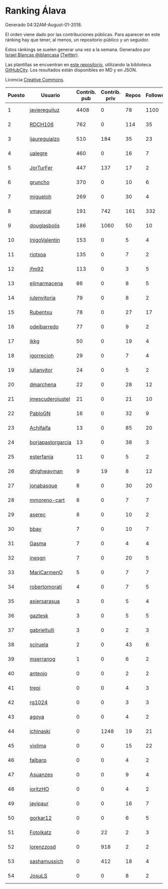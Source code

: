 # Ranking Álava

Generado 04:32AM-August-01-2018.

El orden viene dado por las contribuciones públicas. Para aparecer en este ránking hay que tener, al menos, un repositorio público y un seguidor.

Estos ránkings se suelen generar una vez a la semana. Generados por [Israel Blancas @iblancasa](https://github.com/iblancasa/) [(Twitter)](https://twitter.com/iblancasa).

Las plantillas se encuentran en [este repositorio](https://github.com/iblancasa/GH-Spanish-Ranking), utilizando la biblioteca [GitHubCity](https://github.com/iblancasa/GitHubCity). Los resultados están disponibles en MD y en JSON.

Licencia [Creative Commons](https://creativecommons.org/licenses/by/4.0/).

| Puesto   |  Usuario  | Contrib. pub | Contrib. priv |Repos| Followers | Desde |  Avatar  |
|----------|-----------|--------------|---------------|-----|-----------|-------|----------|
|1|[javiereguiluz](https://github.com/javiereguiluz)|4408|0|78|1100|2009-04-13|![javiereguiluz]()|
|2|[RDCH106](https://github.com/RDCH106)|762|0|114|35|2012-02-28|![RDCH106]()|
|3|[ijaureguialzo](https://github.com/ijaureguialzo)|510|184|35|23|2014-02-21|![ijaureguialzo]()|
|4|[ualegre](https://github.com/ualegre)|460|0|16|7|2016-04-04|![ualegre]()|
|5|[JorTurFer](https://github.com/JorTurFer)|447|137|17|2|2018-02-27|![JorTurFer]()|
|6|[gruncho](https://github.com/gruncho)|370|0|10|6|2010-08-08|![gruncho]()|
|7|[migueloh](https://github.com/migueloh)|269|0|30|4|2017-03-24|![migueloh]()|
|8|[vmayoral](https://github.com/vmayoral)|191|742|161|332|2012-01-24|![vmayoral]()|
|9|[douglasbolis](https://github.com/douglasbolis)|186|1060|50|10|2014-12-05|![douglasbolis]()|
|10|[InigoValentin](https://github.com/InigoValentin)|153|0|5|4|2013-09-30|![InigoValentin]()|
|11|[riotxoa](https://github.com/riotxoa)|135|0|7|2|2015-09-01|![riotxoa]()|
|12|[jfm92](https://github.com/jfm92)|113|0|3|5|2015-08-03|![jfm92]()|
|13|[elimarmacena](https://github.com/elimarmacena)|86|0|8|5|2016-07-11|![elimarmacena]()|
|14|[julenvitoria](https://github.com/julenvitoria)|79|0|8|2|2018-02-01|![julenvitoria]()|
|15|[Rubentxu](https://github.com/Rubentxu)|78|0|27|17|2011-02-07|![Rubentxu]()|
|16|[odeibarredo](https://github.com/odeibarredo)|77|0|9|2|2017-04-27|![odeibarredo]()|
|17|[ikkg](https://github.com/ikkg)|50|0|19|4|2015-01-24|![ikkg]()|
|18|[igorrecioh](https://github.com/igorrecioh)|29|0|7|4|2015-10-06|![igorrecioh]()|
|19|[julianvitor](https://github.com/julianvitor)|24|0|5|2|2016-10-16|![julianvitor]()|
|20|[dmarchena](https://github.com/dmarchena)|22|0|28|12|2013-02-18|![dmarchena]()|
|21|[jmescuderojustel](https://github.com/jmescuderojustel)|21|0|21|10|2013-06-20|![jmescuderojustel]()|
|22|[PabloGN](https://github.com/PabloGN)|16|0|32|9|2014-02-04|![PabloGN]()|
|23|[Achifaifa](https://github.com/Achifaifa)|13|0|85|20|2013-11-18|![Achifaifa]()|
|24|[borjapastorgarcia](https://github.com/borjapastorgarcia)|13|0|38|3|2015-10-06|![borjapastorgarcia]()|
|25|[esterfania](https://github.com/esterfania)|11|0|5|2|2018-01-07|![esterfania]()|
|26|[dhighwayman](https://github.com/dhighwayman)|9|19|8|12|2009-04-10|![dhighwayman]()|
|27|[jonabasque](https://github.com/jonabasque)|8|0|30|20|2012-05-05|![jonabasque]()|
|28|[mmoreno-cart](https://github.com/mmoreno-cart)|8|0|7|7|2014-02-04|![mmoreno-cart]()|
|29|[aserec](https://github.com/aserec)|8|0|10|2|2014-02-13|![aserec]()|
|30|[bbay](https://github.com/bbay)|7|0|10|7|2013-06-20|![bbay]()|
|31|[Gasma](https://github.com/Gasma)|7|0|4|4|2014-09-10|![Gasma]()|
|32|[inesgn](https://github.com/inesgn)|7|0|20|5|2014-04-26|![inesgn]()|
|33|[MariCarmenO](https://github.com/MariCarmenO)|5|0|7|7|2016-02-11|![MariCarmenO]()|
|34|[robertomorati](https://github.com/robertomorati)|4|0|7|5|2013-02-02|![robertomorati]()|
|35|[asiersarasua](https://github.com/asiersarasua)|3|0|5|4|2013-01-06|![asiersarasua]()|
|36|[gaztesk](https://github.com/gaztesk)|3|0|5|5|2012-11-20|![gaztesk]()|
|37|[gabrieltulli](https://github.com/gabrieltulli)|3|0|2|3|2012-06-13|![gabrieltulli]()|
|38|[sciruela](https://github.com/sciruela)|2|0|43|6|2011-03-23|![sciruela]()|
|39|[mserranog](https://github.com/mserranog)|1|0|6|2|2012-04-17|![mserranog]()|
|40|[anteojo](https://github.com/anteojo)|0|0|2|2|2009-04-06|![anteojo]()|
|41|[trepi](https://github.com/trepi)|0|0|4|3|2011-04-27|![trepi]()|
|42|[rg1024](https://github.com/rg1024)|0|0|3|3|2010-05-02|![rg1024]()|
|43|[agoya](https://github.com/agoya)|0|0|4|2|2012-02-03|![agoya]()|
|44|[ichinaski](https://github.com/ichinaski)|0|1248|19|21|2012-05-19|![ichinaski]()|
|45|[vixlima](https://github.com/vixlima)|0|0|15|22|2009-08-08|![vixlima]()|
|46|[falbarp](https://github.com/falbarp)|0|0|4|2|2013-05-27|![falbarp]()|
|47|[Asuanzes](https://github.com/Asuanzes)|0|0|9|4|2013-05-12|![Asuanzes]()|
|48|[ioritzHO](https://github.com/ioritzHO)|0|0|4|2|2012-08-19|![ioritzHO]()|
|49|[javipaur](https://github.com/javipaur)|0|0|16|7|2013-02-06|![javipaur]()|
|50|[gorkar12](https://github.com/gorkar12)|0|0|6|5|2013-09-25|![gorkar12]()|
|51|[FotoIkatz](https://github.com/FotoIkatz)|0|22|2|3|2015-11-19|![FotoIkatz]()|
|52|[lorenzzosd](https://github.com/lorenzzosd)|0|918|2|2|2015-10-20|![lorenzzosd]()|
|53|[sashamussich](https://github.com/sashamussich)|0|412|18|4|2015-10-21|![sashamussich]()|
|54|[JosuLS](https://github.com/JosuLS)|0|0|8|2|2015-03-31|![JosuLS]()|
